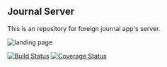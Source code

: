 ## Journal Server

This is an repository for foreign journal app's server.

![landing page]([https://github.com/riy0/journal_server/blob/master/screenshot/landing.png])

[![Build Status](https://travis-ci.org/riy0/journal_server.svg?branch=master)](https://travis-ci.org/riy0/journal_server)
 [![Coverage Status](https://coveralls.io/repos/github/riy0/journal_server/badge.svg)](https://coveralls.io/github/riy0/journal_server)
